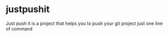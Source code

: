 # justpushit
Just push it is a project that helps you to push your git project just one line of command
